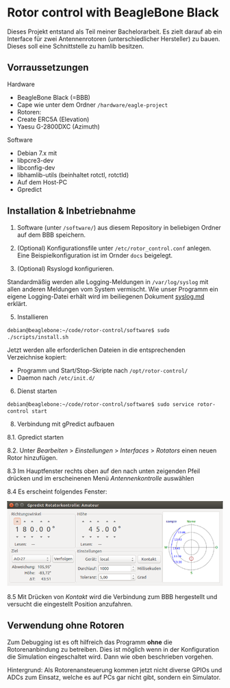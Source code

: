 Rotor control with BeagleBone Black
===================================

Dieses Projekt entstand als Teil meiner Bachelorarbeit. Es zielt darauf ab ein Interface für zwei Antennenrotoren (unterschiedlicher Hersteller) zu bauen. Dieses soll eine Schnittstelle zu hamlib besitzen.


Vorraussetzungen
----------------

Hardware
- BeagleBone Black (=BBB)
- Cape wie unter dem Ordner `/hardware/eagle-project`
- Rotoren:
 - Create ERC5A (Elevation)
 - Yaesu G-2800DXC (Azimuth)

Software
- Debian 7.x mit
 - libpcre3-dev
 - libconfig-dev
 - libhamlib-utils (beinhaltet rotctl, rotctld)
- Auf dem Host-PC
 - Gpredict


Installation & Inbetriebnahme
-----------------------------

1. Software (unter `/software/`) aus diesem Repository in beliebigen Ordner auf dem BBB speichern.

2. (Optional) Konfigurationsfile unter `/etc/rotor_control.conf` anlegen. Eine Beispielkonfiguration ist im Ornder `docs` beigelegt.

3. (Optional) Rsyslogd konfigurieren.

 Standardmäßig werden alle Logging-Meldungen in `/var/log/syslog` mit allen anderen Meldungen vom System vermischt. Wie unser Programm ein eigene Logging-Datei erhält wird im beiliegenen Dokument [syslog.md](docs/syslog.md) erklärt.

5. Installieren
 ```
 debian@beaglebone:~/code/rotor-control/software$ sudo ./scripts/install.sh
 ```

Jetzt werden alle erforderlichen Dateien in die entsprechenden Verzeichnise kopiert:
- Programm und Start/Stop-Skripte nach `/opt/rotor-control/`
- Daemon nach `/etc/init.d/`

6. Dienst starten
 ```
 debian@beaglebone:~/code/rotor-control/software$ sudo service rotor-control start
 ```

8. Verbindung mit gPredict aufbauen

 8.1. Gpredict starten
 
 8.2. Unter _Bearbeiten_ > _Einstellungen_ > _Interfaces_ > _Rotators_ einen neuen Rotor hinzufügen.
 
 8.3 Im Hauptfenster rechts oben auf den nach unten zeigenden Pfeil drücken und im erscheinenen Menü _Antennenkontrolle_ auswählen
 
 8.4 Es erscheint folgendes Fenster:

 ![gpredict_rotor_control](docs/images/gpredict_rotor_control.png)
 
 8.5 Mit Drücken von _Kontakt_ wird die Verbindung zum BBB hergestellt und versucht die eingestellt Position anzufahren.

Verwendung ohne Rotoren
-----------------------

Zum Debugging ist es oft hilfreich das Programm __ohne__ die Rotorenanbindung zu betreiben. Dies ist möglich wenn in der Konfiguration die Simulation eingeschaltet wird. Dann wie oben beschrieben vorgehen.

Hintergrund: Als Rotorenansteuerung kommen jetzt nicht diverse GPIOs und ADCs zum Einsatz, welche es auf PCs gar nicht gibt, sondern ein Simulator.
